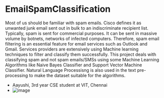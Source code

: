 # EmailSpamClassification
Most of us should be familiar with spam emails. Cisco defines it as unwanted junk email sent 
out in bulk to an indiscriminate recipient list. Typically, spam is sent for commercial 
purposes. It can be sent in massive volume by botnets, networks of infected computers.
Therefore, spam email filtering is an essential feature for email services such as Outlook and 
Gmail. Services providers are extensively using Machine learning techniques to filter and 
classify them successfully.
This project deals with classifying spam and not spam emails/SMSs using some Machine Learning Algorithms like Naive Bayes Classifier and Support Vector Machine Classifier. Natural Language Processisng is also used in the text pre-processing to make the dataset suitable for the algorithms.
- Aayushi, 3rd year CSE student at VIT, Chennai
- ![image](https://github.com/Aayushi2412/EmailSpamClassification/assets/106343054/46b0bd5f-ce53-48bd-bef4-d836c2300563)

